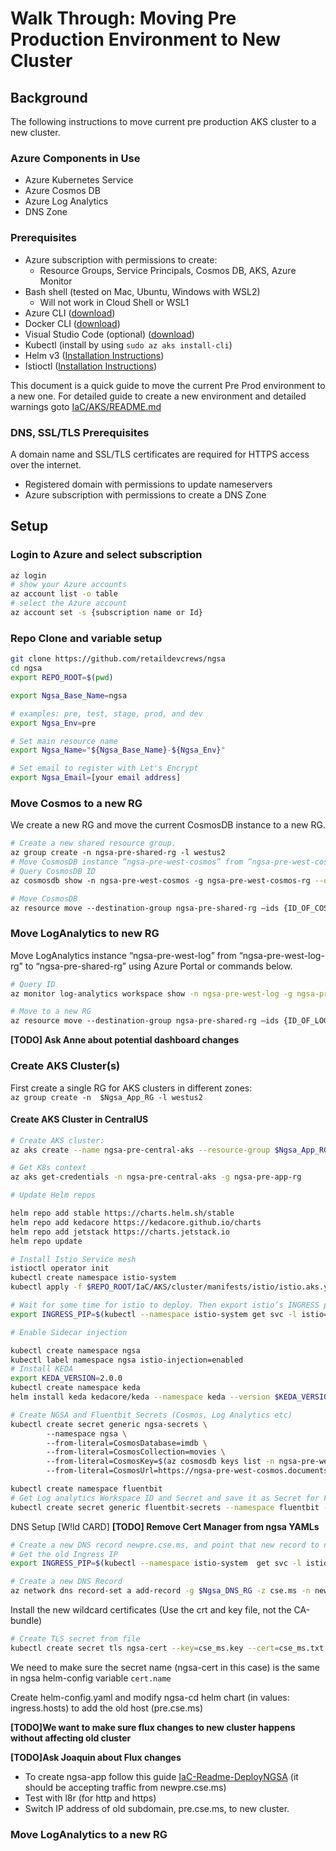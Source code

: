 #  Walk Through: Moving Pre Production Environment to New Cluster

## Background

The following instructions to move current pre production AKS cluster to a new cluster.

### Azure Components in Use

- Azure Kubernetes Service
- Azure Cosmos DB
- Azure Log Analytics
- DNS Zone

### Prerequisites

- Azure subscription with permissions to create:
  - Resource Groups, Service Principals, Cosmos DB, AKS, Azure Monitor
- Bash shell (tested on Mac, Ubuntu, Windows with WSL2)
  - Will not work in Cloud Shell or WSL1
- Azure CLI ([download](https://docs.microsoft.com/en-us/cli/azure/install-azure-cli?view=azure-cli-latest))
- Docker CLI ([download](https://docs.docker.com/install/))
- Visual Studio Code (optional) ([download](https://code.visualstudio.com/download))
- Kubectl (install by using `sudo az aks install-cli`)
- Helm v3 ([Installation Instructions](https://helm.sh/docs/intro/install/))
- Istioctl ([Installation Instructions](https://istio.io/latest/docs/setup/getting-started/#download))

This document is a quick guide to move the current Pre Prod environment to a new one.
For detailed guide to create a new environment and detailed warnings goto [IaC/AKS/README.md][IaC-Readme]

### DNS, SSL/TLS Prerequisites

 A domain name and SSL/TLS certificates are required for HTTPS access over the internet.

- Registered domain with permissions to update nameservers
- Azure subscription with permissions to create a DNS Zone


## Setup
### Login to Azure and select subscription

```bash
az login
# show your Azure accounts
az account list -o table
# select the Azure account
az account set -s {subscription name or Id}
```
### Repo Clone and variable setup

```bash
git clone https://github.com/retaildevcrews/ngsa
cd ngsa
export REPO_ROOT=$(pwd)

export Ngsa_Base_Name=ngsa

# examples: pre, test, stage, prod, and dev
export Ngsa_Env=pre

# Set main resource name
export Ngsa_Name="${Ngsa_Base_Name}-${Ngsa_Env}"

# Set email to register with Let's Encrypt
export Ngsa_Email=[your email address]
```

### Move Cosmos to a new RG
We create a new RG and move the current CosmosDB instance to a new RG.
```bash
# Create a new shared resource group. 
az group create -n ngsa-pre-shared-rg -l westus2
# Move CosmosDB instance “ngsa-pre-west-cosmos” from “ngsa-pre-west-cosmos-rg” to “ngsa-pre-shared-rg” using Azure Portal to the commands below. 
# Query CosmosDB ID
az cosmosdb show -n ngsa-pre-west-cosmos -g ngsa-pre-west-cosmos-rg --query id 

# Move CosmosDB
az resource move --destination-group ngsa-pre-shared-rg –ids {ID_OF_COSMOS_DB} 
```

### Move LogAnalytics to new RG
Move LogAnalytics instance “ngsa-pre-west-log” from “ngsa-pre-west-log-rg” to “ngsa-pre-shared-rg” using Azure Portal or commands below. 
```bash
# Query ID
az monitor log-analytics workspace show -n ngsa-pre-west-log -g ngsa-pre-west-log-rg --query id 

# Move to a new RG
az resource move --destination-group ngsa-pre-shared-rg –ids {ID_OF_LOG_ANALYTICS}
```
**[TODO] Ask Anne about potential dashboard changes**
### Create AKS Cluster(s)
First create a single RG for AKS clusters in different zones: `az group create -n  $Ngsa_App_RG -l westus2`

#### Create AKS Cluster in CentralUS

```bash
# Create AKS cluster:  
az aks create --name ngsa-pre-central-aks --resource-group $Ngsa_App_RG --location centralus --enable-cluster-autoscaler --min-count 3 --max-count 6 --node-count 3 --kubernetes-version 1.18.8 --no-ssh-key 

# Get K8s context
az aks get-credentials -n ngsa-pre-central-aks -g ngsa-pre-app-rg 

# Update Helm repos 

helm repo add stable https://charts.helm.sh/stable 
helm repo add kedacore https://kedacore.github.io/charts 
helm repo add jetstack https://charts.jetstack.io 
helm repo update 

# Install Istio Service mesh
istioctl operator init 
kubectl create namespace istio-system 
kubectl apply -f $REPO_ROOT/IaC/AKS/cluster/manifests/istio/istio.aks.yaml 

# Wait for some time for istio to deploy. Then export istio’s INGRESS public IP 
export INGRESS_PIP=$(kubectl --namespace istio-system get svc -l istio=ingressgateway -o jsonpath='{.items[0].status.loadBalancer.ingconress[0].ip}') 

# Enable Sidecar injection 

kubectl create namespace ngsa 
kubectl label namespace ngsa istio-injection=enabled 
# Install KEDA 
export KEDA_VERSION=2.0.0 
kubectl create namespace keda 
helm install keda kedacore/keda --namespace keda --version $KEDA_VERSION 

# Create NGSA and Fluentbit Secrets (Cosmos, Log Analytics etc) 
kubectl create secret generic ngsa-secrets \ 
        --namespace ngsa \ 
        --from-literal=CosmosDatabase=imdb \ 
        --from-literal=CosmosCollection=movies \ 
        --from-literal=CosmosKey=$(az cosmosdb keys list -n ngsa-pre-west-cosmos -g ngsa-pre-shared-eg --query primaryReadonlyMasterKey -o tsv) \ 
        --from-literal=CosmosUrl=https://ngsa-pre-west-cosmos.documents.azure.com:443/ 

kubectl create namespace fluentbit 
# Get Log analytics Workspace ID and Secret and save it as Secret for FluentBit
kubectl create secret generic fluentbit-secrets --namespace fluentbit --from-literal=WorkspaceId=$(az monitor log-analytics workspace show -g ngsa-pre-shared-rg -n ngsa-pre-west-log --query customerId -o tsv) --from-literal=SharedKey=$(az monitor log-analytics workspace get-shared-keys -g ngsa-pre-shared-rg -n ngsa-pre-west-log --query primarySharedKey -o tsv) 
```

DNS Setup [W!ld CARD] **[TODO] Remove Cert Manager from ngsa YAMLs**
```bash
# Create a new DNS record newpre.cse.ms, and point that new record to new cluster 
# Get the old Ingress IP
export INGRESS_PIP=$(kubectl --namespace istio-system  get svc -l istio=ingressgateway a-o jsonpath='{.items[0].status.loadBalancer.ingress[0].ip}') 

# Create a new DNS Record
az network dns record-set a add-record -g $Ngsa_DNS_RG -z cse.ms -n newpre -a $INGRESS_PIP 
```
Install the new wildcard certificates (Use the crt and key file, not the CA-bundle) 

```bash
# Create TLS secret from file
kubectl create secret tls ngsa-cert --key=cse_ms.key --cert=cse_ms.txt -n istio-system 
```
We need to make sure the secret name (ngsa-cert in this case) is the same in ngsa helm-config variable `cert.name` 

Create helm-config.yaml and modify ngsa-cd helm chart (in values: ingress.hosts) to add the old host (pre.cse.ms) 

**[TODO]We want to make sure flux changes to new cluster happens without affecting old cluster**

**[TODO]Ask Joaquin about Flux changes**

- To create ngsa-app follow this guide [IaC-Readme-DeployNGSA] (it should be accepting traffic from newpre.cse.ms)
- Test with l8r (for http and https) 
- Switch IP address of old subdomain, pre.cse.ms, to new cluster. 


### Move LogAnalytics to a new RG
[IaC-Readme]: ../IaC/AKS/README.md
[IaC-Readme-DeployNGSA]: ../IaC/AKS/README.md#Deploy_NGSA_with_Helm